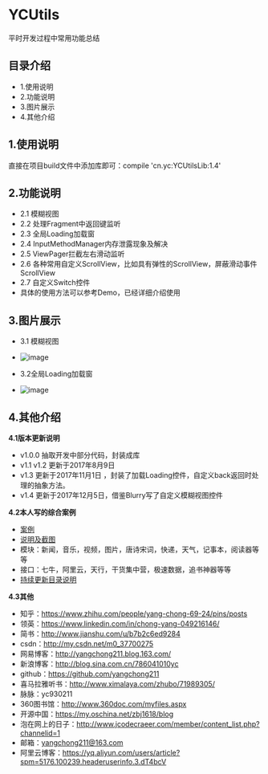 # YCUtils
平时开发过程中常用功能总结
## 目录介绍
- 1.使用说明
- 2.功能说明
- 3.图片展示
- 4.其他介绍

## 1.使用说明
直接在项目build文件中添加库即可：compile 'cn.yc:YCUtilsLib:1.4'

## 2.功能说明
- 2.1 模糊视图
- 2.2 处理Fragment中返回键监听
- 2.3 全局Loading加载窗
- 2.4 InputMethodManager内存泄露现象及解决
- 2.5 ViewPager拦截左右滑动监听
- 2.6 各种常用自定义ScrollView，比如具有弹性的ScrollView，屏蔽滑动事件ScrollView
- 2.7 自定义Switch控件
- 具体的使用方法可以参考Demo，已经详细介绍使用

## 3.图片展示
- 3.1 模糊视图
- ![image](https://github.com/yangchong211/YCUtils/blob/master/image/Screenshot_1.png)

- 3.2全局Loading加载窗
- ![image](https://github.com/yangchong211/YCUtils/blob/master/image/Screenshot_2.png)

## 4.其他介绍
**4.1版本更新说明**
- v1.0.0 抽取开发中部分代码，封装成库
- v1.1 v1.2 更新于2017年8月9日
- v1.3 更新于2017年11月1日 ，封装了加载Loading控件，自定义back返回时处理的抽象方法。
- v1.4 更新于2017年12月5日，借鉴Blurry写了自定义模糊视图控件

**4.2本人写的综合案例**
- [案例](https://github.com/yangchong211/LifeHelper)
- [说明及截图](https://github.com/yangchong211/LifeHelper/blob/master/README.md)
- 模块：新闻，音乐，视频，图片，唐诗宋词，快递，天气，记事本，阅读器等等
- 接口：七牛，阿里云，天行，干货集中营，极速数据，追书神器等等
- [持续更新目录说明](http://www.jianshu.com/p/53017c3fc75d)

**4.3其他**
- 知乎：https://www.zhihu.com/people/yang-chong-69-24/pins/posts
- 领英：https://www.linkedin.com/in/chong-yang-049216146/
- 简书：http://www.jianshu.com/u/b7b2c6ed9284
- csdn：http://my.csdn.net/m0_37700275
- 网易博客：http://yangchong211.blog.163.com/
- 新浪博客：http://blog.sina.com.cn/786041010yc
- github：https://github.com/yangchong211
- 喜马拉雅听书：http://www.ximalaya.com/zhubo/71989305/
- 脉脉：yc930211
- 360图书馆：http://www.360doc.com/myfiles.aspx
- 开源中国：https://my.oschina.net/zbj1618/blog
- 泡在网上的日子：http://www.jcodecraeer.com/member/content_list.php?channelid=1
- 邮箱：yangchong211@163.com
- 阿里云博客：https://yq.aliyun.com/users/article?spm=5176.100239.headeruserinfo.3.dT4bcV
